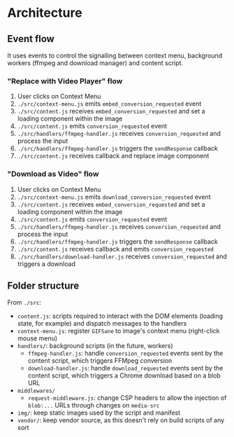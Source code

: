 # Architecture

## Event flow

It uses events to control the signalling between context menu, background workers (ffmpeg and download manager) and content script.

### "Replace with Video Player" flow

1. User clicks on Context Menu
1. `./src/context-menu.js` emits `embed_conversion_requested` event
1. `./src/content.js` receives `embed_conversion_requested` and set a loading component within the image
1. `./src/content.js` emits `conversion_requested` event
1. `./src/handlers/ffmpeg-handler.js` receives `conversion_requested` and process the input
1. `./src/handlers/ffmpeg-handler.js` triggers the `sendResponse` callback
1. `./src/content.js` receives callback and replace image component

### "Download as Video" flow

1. User clicks on Context Menu
1. `./src/context-menu.js` emits `download_conversion_requested` event
1. `./src/content.js` receives `embed_conversion_requested` and set a loading component within the image
1. `./src/content.js` emits `conversion_requested` event
1. `./src/handlers/ffmpeg-handler.js` receives `conversion_requested` and process the input
1. `./src/handlers/ffmpeg-handler.js` triggers the `sendResponse` callback
1. `./src/content.js` receives callback and emits `conversion_requested`
1. `./src/handlers/download-handler.js` receives `conversion_requested` and triggers a download

## Folder structure

From `./src`:

- `content.js`: scripts required to interact with the DOM elements (loading state, for example) and dispatch messages to the handlers
- `context-menu.js`: register `GIFSane` to image's context menu (right-click mouse menu)
- `handlers/`: background scripts (in the future, workers)
  - `ffmpeg-handler.js`: handle `conversion_requested` events sent by the content script, which triggers FFMpeg conversion
  - `download-handler.js`: handle `download_requested` events sent by the content script, which triggers a Chrome download based on a blob URL
- `middlewares/`
  - `request-middleware.js`: change CSP headers to allow the injection of `blob:...` URLs through changes on `media-src`
- `img/`: keep static images used by the script and manifest
- `vendor/`: keep vendor source, as this doesn't rely on build scripts of any sort
